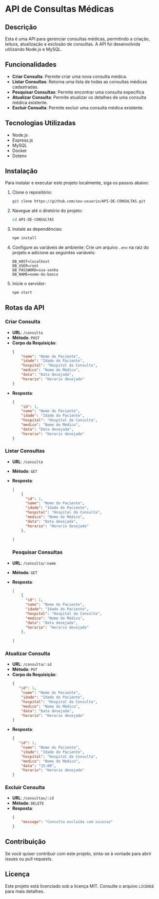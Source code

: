 # API de Consultas Médicas

## Descrição

Esta é uma API para gerenciar consultas médicas, permitindo a criação, leitura, atualização e exclusão de consultas. A API foi desenvolvida utilizando Node.js e MySQL.

## Funcionalidades

- **Criar Consulta**: Permite criar uma nova consulta médica.
- **Listar Consultas**: Retorna uma lista de todas as consultas médicas cadastradas.
- **Pesquisar Consultas**: Permite encontrar uma consulta especifica
- **Atualizar Consulta**: Permite atualizar os detalhes de uma consulta médica existente.
- **Excluir Consulta**: Permite excluir uma consulta médica existente.

## Tecnologias Utilizadas

- Node.js
- Express.js
- MySQL
- Docker
- Dotenv

## Instalação

Para instalar e executar este projeto localmente, siga os passos abaixo:

1. Clone o repositório:
    ```sh
    git clone https://github.com/seu-usuario/API-DE-CONSULTAS.git
    ```

2. Navegue até o diretório do projeto:
    ```sh
    cd API-DE-CONSULTAS
    ```

3. Instale as dependências:
    ```sh
    npm install
    ```

4. Configure as variáveis de ambiente:
    Crie um arquivo `.env` na raiz do projeto e adicione as seguintes variáveis:
    ```env
    DB_HOST=localhost
    DB_USER=root
    DB_PASSWORD=sua-senha
    DB_NAME=nome-do-banco
    ```

5. Inicie o servidor:
    ```sh
    npm start
    ```

## Rotas da API

### Criar Consulta

- **URL**: `/consulta`
- **Método**: `POST`
- **Corpo da Requisição**:
    ```json
    {
        "name": "Nome do Paciente",
        "idade": "Idade do Paciente",
        "hospital": "Hospital da Consulta",
        "medico": "Nome do Médico",
        "data": "Data desejada",
        "horario": "Horario desejado"
    }
    ```
- **Resposta**:
    ```json
    {
        "id": 1,
        "name": "Nome do Paciente",
        "idade": "Idade do Paciente",
        "hospital": "Hospital da Consulta",
        "medico": "Nome do Médico",
        "data": "Data desejada",
        "horario": "Horario desejado"
    }
    

### Listar Consultas

- **URL**: `/consulta`
- **Método**: `GET`
- **Resposta**:
    ```json
    [
        {
          "id": 1,
          "name": "Nome do Paciente",
          "idade": "Idade do Paciente",
          "hospital": "Hospital da Consulta",
          "medico": "Nome do Médico",
          "data": "Data desejada",
          "horario": "Horario desejado"
        },
        
    ]
    ```

    ### Pesquisar Consultas

- **URL**: `/consulta/:name`
- **Método**: `GET`
- **Resposta**:
    ```json
    [
        {
          "id": 1,
          "name": "Nome do Paciente",
          "idade": "Idade do Paciente",
          "hospital": "Hospital da Consulta",
          "medico": "Nome do Médico",
          "data": "Data desejada",
          "horario": "Horario desejado"
        },
        
    ]
    ```

### Atualizar Consulta

- **URL**: `/consulta/:id`
- **Método**: `PUT`
- **Corpo da Requisição**:
    ```json
    {
       "id": 1,
        "name": "Nome do Paciente",
        "idade": "Idade do Paciente",
        "hospital": "Hospital da Consulta",
        "medico": "Nome do Médico",
        "data": "Data desejada",
        "horario": "Horario desejado"
    }
    ```
- **Resposta**:
    ```json
    {
       "id": 1,
        "name": "Nome do Paciente",
        "idade": "Idade do Paciente",
        "hospital": "Hospital da Consulta",
        "medico": "Nome do Médico",
        "data": "15:00",
        "horario": "Horario desejado"
    }
    ```

### Excluir Consulta

- **URL**: `/consultas/:id`
- **Método**: `DELETE`
- **Resposta**:
    ```json
    {
        "message": "Consulta excluída com sucesso"
    }
    ```

## Contribuição

Se você quiser contribuir com este projeto, sinta-se à vontade para abrir issues ou pull requests.

## Licença

Este projeto está licenciado sob a licença MIT. Consulte o arquivo `LICENSE` para mais detalhes.
